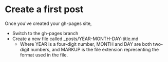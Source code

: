 # Create a first post

Once you've created your gh-pages site,

* Switch to the gh-pages branch
* Create a new file called _posts/YEAR-MONTH-DAY-title.md
  * Where YEAR is a four-digit number, MONTH and DAY are both two-digit numbers, and MARKUP is the file extension representing the format used in the file.
  
